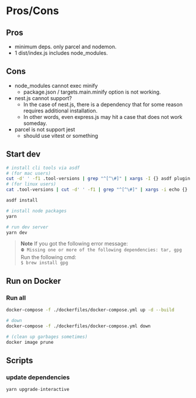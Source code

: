 # Pros/Cons

## Pros

- minimum deps. only parcel and nodemon.
- 1 dist/index.js includes node_modules.

## Cons

- node_modules cannot exec minify
  - package.json / targets.main.minify option is not working.
- nest.js cannot support?
  - In the case of nest.js, there is a dependency that for some reason requires additional installation.
  - In other words, even express.js may hit a case that does not work someday.
- parcel is not support jest
  - should use vitest or something

## Start dev

```sh
# install cli tools via asdf
# (for mac users)
cut -d' ' -f1 .tool-versions | grep "^[^\#]" | xargs -I {} asdf plugin add {}
# (for linux users)
cat .tool-versions | cut -d' ' -f1 | grep "^[^\#]" | xargs -i echo {}

asdf install

# install node packages
yarn

# run dev server
yarn dev
```

> **Note**
> If you got the following error message:  
> `⛔ Missing one or more of the following dependencies: tar, gpg`  
> Run the following cmd:  
> `$ brew install gpg`

## Run on Docker

### Run all

```sh
docker-compose -f ./dockerfiles/docker-compose.yml up -d --build

# down
docker-compose -f ./dockerfiles/docker-compose.yml down

# (clean up garbages sometimes)
docker image prune
```

## Scripts

### update dependencies

```s
yarn upgrade-interactive
```

